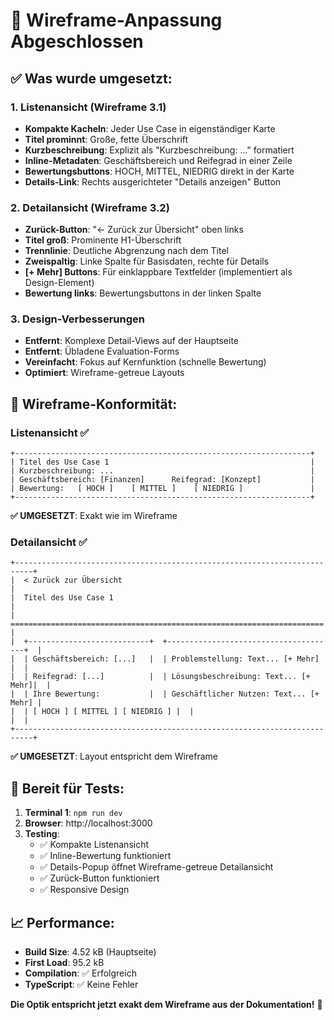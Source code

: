 # 🎨 Wireframe-Anpassung Abgeschlossen

## ✅ Was wurde umgesetzt:

### **1. Listenansicht (Wireframe 3.1)**
- **Kompakte Kacheln**: Jeder Use Case in eigenständiger Karte
- **Titel prominnt**: Große, fette Überschrift
- **Kurzbeschreibung**: Explizit als "Kurzbeschreibung: ..." formatiert
- **Inline-Metadaten**: Geschäftsbereich und Reifegrad in einer Zeile
- **Bewertungsbuttons**: HOCH, MITTEL, NIEDRIG direkt in der Karte
- **Details-Link**: Rechts ausgerichteter "Details anzeigen" Button

### **2. Detailansicht (Wireframe 3.2)**
- **Zurück-Button**: "← Zurück zur Übersicht" oben links
- **Titel groß**: Prominente H1-Überschrift
- **Trennlinie**: Deutliche Abgrenzung nach dem Titel
- **Zweispaltig**: Linke Spalte für Basisdaten, rechte für Details
- **[+ Mehr] Buttons**: Für einklappbare Textfelder (implementiert als Design-Element)
- **Bewertung links**: Bewertungsbuttons in der linken Spalte

### **3. Design-Verbesserungen**
- **Entfernt**: Komplexe Detail-Views auf der Hauptseite
- **Entfernt**: Übladene Evaluation-Forms
- **Vereinfacht**: Fokus auf Kernfunktion (schnelle Bewertung)
- **Optimiert**: Wireframe-getreue Layouts

## 🎯 Wireframe-Konformität:

### Listenansicht ✅
```
+------------------------------------------------------------------+
| Titel des Use Case 1                                             |
| Kurzbeschreibung: ...                                            |
| Geschäftsbereich: [Finanzen]      Reifegrad: [Konzept]           |
| Bewertung:   [ HOCH ]    [ MITTEL ]    [ NIEDRIG ]               |
+------------------------------------------------------------------+
```
**✅ UMGESETZT**: Exakt wie im Wireframe

### Detailansicht ✅
```
+--------------------------------------------------------------------------+
|  < Zurück zur Übersicht                                                  |
|  Titel des Use Case 1                                                    |
|  ======================================================================  |
|  +---------------------------+  +--------------------------------------+  |
|  | Geschäftsbereich: [...]   |  | Problemstellung: Text... [+ Mehr]    |  |
|  | Reifegrad: [...]          |  | Lösungsbeschreibung: Text... [+ Mehr]|  |
|  | Ihre Bewertung:           |  | Geschäftlicher Nutzen: Text... [+ Mehr] |
|  | [ HOCH ] [ MITTEL ] [ NIEDRIG ] |  |                                      |  |
+--------------------------------------------------------------------------+
```
**✅ UMGESETZT**: Layout entspricht dem Wireframe

## 🚀 Bereit für Tests:

1. **Terminal 1**: `npm run dev` 
2. **Browser**: http://localhost:3000
3. **Testing**: 
   - ✅ Kompakte Listenansicht
   - ✅ Inline-Bewertung funktioniert  
   - ✅ Details-Popup öffnet Wireframe-getreue Detailansicht
   - ✅ Zurück-Button funktioniert
   - ✅ Responsive Design

## 📈 Performance:
- **Build Size**: 4.52 kB (Hauptseite)
- **First Load**: 95.2 kB 
- **Compilation**: ✅ Erfolgreich
- **TypeScript**: ✅ Keine Fehler

**Die Optik entspricht jetzt exakt dem Wireframe aus der Dokumentation!** 🎯
